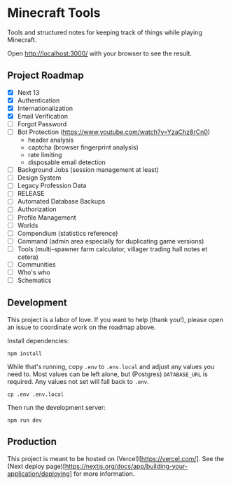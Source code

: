 # Minecraft Tools

Tools and structured notes for keeping track of things while playing Minecraft.

Open [http://localhost:3000/](http://localhost:3000/) with your browser to see the result.

## Project Roadmap

- [x] Next 13
- [x] Authentication
- [x] Internationalization
- [x] Email Verification
- [ ] Forgot Password
- [ ] Bot Protection (https://www.youtube.com/watch?v=YzaChz8rCn0)
  - header analysis
  - captcha (browser fingerprint analysis)
  - rate limiting
  - disposable email detection
- [ ] Background Jobs (session management at least)
- [ ] Design System
- [ ] Legacy Profession Data
- [ ] RELEASE
- [ ] Automated Database Backups
- [ ] Authorization
- [ ] Profile Management
- [ ] Worlds
- [ ] Compendium (statistics reference)
- [ ] Command (admin area especially for duplicating game versions)
- [ ] Tools (multi-spawner farm calculator, villager trading hall notes et cetera)
- [ ] Communities
- [ ] Who's who
- [ ] Schematics

## Development

This project is a labor of love. If you want to help (thank you!), please open an issue to coordinate work on the roadmap above.

Install dependencies:

```shell
npm install
```

While that's running, copy `.env` to `.env.local` and adjust any values you need to. Most values can be left alone, but (Postgres) `DATABASE_URL` is required. Any values not set will fall back to `.env`.

```shell
cp .env .env.local
```

Then run the development server:

```shell
npm run dev
```

## Production

This project is meant to be hosted on (Vercel)[https://vercel.com/]. See the (Next deploy page)[https://nextjs.org/docs/app/building-your-application/deploying] for more information.
